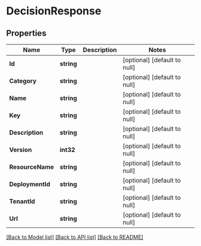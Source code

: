 # DecisionResponse

## Properties
Name | Type | Description | Notes
------------ | ------------- | ------------- | -------------
**Id** | **string** |  | [optional] [default to null]
**Category** | **string** |  | [optional] [default to null]
**Name** | **string** |  | [optional] [default to null]
**Key** | **string** |  | [optional] [default to null]
**Description** | **string** |  | [optional] [default to null]
**Version** | **int32** |  | [optional] [default to null]
**ResourceName** | **string** |  | [optional] [default to null]
**DeploymentId** | **string** |  | [optional] [default to null]
**TenantId** | **string** |  | [optional] [default to null]
**Url** | **string** |  | [optional] [default to null]

[[Back to Model list]](../README.md#documentation-for-models) [[Back to API list]](../README.md#documentation-for-api-endpoints) [[Back to README]](../README.md)

